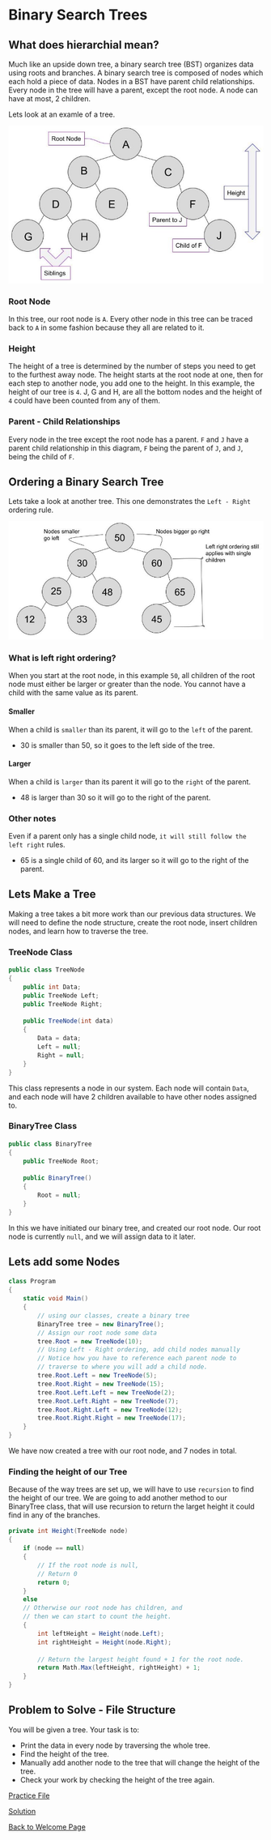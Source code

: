 # Binary Search Trees

## What does hierarchial mean?

Much like an upside down tree, a binary search tree (BST) organizes data using roots and branches. A binary search tree is composed of nodes which each hold a piece of data. Nodes in a BST have parent child relationships. Every node in the tree will have a parent, except the root node. A node can have at most, 2 children.

Lets look at an examle of a tree.

![Tree Overview](images/tree_overview.jpg)

### Root Node

In this tree, our root node is `A`. Every other node in this tree can be traced back to `A` in some fashion because they all are related to it.

### Height

The height of a tree is determined by the number of steps you need to get to the furthest away node. The height starts at the root node at one, then for each step to another node, you add one to the height. In this example, the height of our tree is `4`. J, G and H, are all the bottom nodes and the height of `4` could have been counted from any of them.

### Parent - Child Relationships

Every node in the tree except the root node has a parent. `F` and `J` have a parent child relationship in this diagram, `F` being the parent of `J`, and `J`, being the child of `F`.

## Ordering a Binary Search Tree

Lets take a look at another tree. This one demonstrates the `Left - Right` ordering rule.

![Tree Ordering](images/tree_ordering.jpg)

### What is left right ordering?

When you start at the root node, in this example `50`, all children of the root node must either be larger or greater than the node. You cannot have a child with the same value as its parent.

#### Smaller

When a child is `smaller` than its parent, it will go to the `left` of the parent.

* 30 is smaller than 50, so it goes to the left side of the tree.

#### Larger

When a child is `larger` than its parent it will go to the `right` of  the parent.

* 48 is larger than 30 so it will go to the right of the parent.

### Other notes

Even if a parent only has a single child node, `it will still follow the left right` rules.

* 65 is a single child of 60, and its larger so it will go to the right of the parent.

## Lets Make a Tree

Making a tree takes a bit more work than our previous data structures. We will need to define the node structure, create the root node, insert children nodes, and learn how to traverse the tree.

### TreeNode Class

```csharp
public class TreeNode
{
    public int Data;
    public TreeNode Left;
    public TreeNode Right;

    public TreeNode(int data)
    {
        Data = data;
        Left = null;
        Right = null;
    }
}
```

This class represents a node in our system. Each node will contain `Data`, and each node will have 2 children available to have other nodes assigned to.

### BinaryTree Class

```csharp
public class BinaryTree
{
    public TreeNode Root;

    public BinaryTree()
    {
        Root = null;
    }
}
```

In this we have initiated our binary tree, and created our root node. Our root node is currently `null`, and we will assign data to it later.

## Lets add some Nodes

```csharp
class Program
{
    static void Main()
    {
        // using our classes, create a binary tree
        BinaryTree tree = new BinaryTree();
        // Assign our root node some data
        tree.Root = new TreeNode(10);
        // Using Left - Right ordering, add child nodes manually
        // Notice how you have to reference each parent node to 
        // traverse to where you will add a child node.
        tree.Root.Left = new TreeNode(5);
        tree.Root.Right = new TreeNode(15);
        tree.Root.Left.Left = new TreeNode(2);
        tree.Root.Left.Right = new TreeNode(7);
        tree.Root.Right.Left = new TreeNode(12);
        tree.Root.Right.Right = new TreeNode(17);
    }
}
```

We have now created a tree with our root node, and 7 nodes in total.

### Finding the height of our Tree

Because of the way trees are set up, we will have to use `recursion` to find the height of our tree. We are going to add another method to our BinaryTree class, that will use recursion to return the larget height it could find in any of the branches.

```csharp
private int Height(TreeNode node)
{
    if (node == null)
    {
        // If the root node is null,
        // Return 0
        return 0;
    }
    else
    // Otherwise our root node has children, and 
    // then we can start to count the height.
    {
        int leftHeight = Height(node.Left);
        int rightHeight = Height(node.Right);

        // Return the largest height found + 1 for the root node.
        return Math.Max(leftHeight, rightHeight) + 1;
    }
}
```

## Problem to Solve - File Structure

You will be given a tree. Your task is to:

* Print the data in every node by traversing the whole tree.
* Find the height of the tree.
* Manually add another node to the tree that will change the height of the tree.
* Check your work by checking the height of the tree again.

[Practice File](../datafinal\trees-problem\Program.cs)

[Solution](../datafinal\trees-problem\Solution.cs)

[Back to Welcome Page](Welcome.md)
